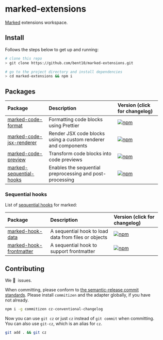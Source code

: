 # marked-extensions

[Marked](https://marked.js.org/) extensions workspace.

## Install

Follows the steps below to get up and running:

```bash
# clone this repo
> git clone https://github.com/bent10/marked-extensions.git

# go to the project directory and install dependencies
> cd marked-extensions && npm i
```

## Packages

| Package                                                | Description                                                   | Version (click for changelog)                                                                            |
| :----------------------------------------------------- | :------------------------------------------------------------ | :------------------------------------------------------------------------------------------------------- |
| [marked-code-format](packages/code-format)             | Formatting code blocks using Prettier                         | [![npm](https://img.shields.io/npm/v/marked-code-format)](packages/code-format/changelog.md)             |
| [marked-code-jsx-renderer](packages/code-jsx-renderer) | Render JSX code blocks using a custom renderer and components | [![npm](https://img.shields.io/npm/v/marked-code-jsx-renderer)](packages/code-jsx-renderer/changelog.md) |
| [marked-code-preview](packages/code-preview)           | Transform code blocks into code previews                      | [![npm](https://img.shields.io/npm/v/marked-code-preview)](packages/code-preview/changelog.md)           |
| [marked-sequential-hooks](packages/sequential-hooks)   | Enables the sequential preprocessing and post-processing      | [![npm](https://img.shields.io/npm/v/marked-sequential-hooks)](packages/sequential-hooks/changelog.md)   |

### Sequential hooks

List of [sequential hooks](packages/sequential-hooks) for marked:

| Package                                              | Description                                          | Version (click for changelog)                                                                          |
| :--------------------------------------------------- | :--------------------------------------------------- | :----------------------------------------------------------------------------------------------------- |
| [marked-hook-data](packages/hook-data)               | A sequential hook to load data from files or objects | [![npm](https://img.shields.io/npm/v/marked-hook-data)](packages/hook-data/changelog.md)               |
| [marked-hook-frontmatter](packages/hook-frontmatter) | A sequential hook to support frontmatter             | [![npm](https://img.shields.io/npm/v/marked-hook-frontmatter)](packages/hook-frontmatter/changelog.md) |

## Contributing

We 💛&nbsp; issues.

When committing, please conform to [the semantic-release commit standards](https://www.conventionalcommits.org/). Please install `commitizen` and the adapter globally, if you have not already.

```bash
npm i -g commitizen cz-conventional-changelog
```

Now you can use `git cz` or just `cz` instead of `git commit` when committing. You can also use `git-cz`, which is an alias for `cz`.

```bash
git add . && git cz
```
